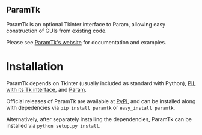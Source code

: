 ## ParamTk

ParamTk is an optional Tkinter interface to Param, allowing easy
construction of GUIs from existing code.

Please see [ParamTk's website](http://ioam.github.com/paramtk/) for documentation and
examples.


Installation
============

ParamTk depends on Tkinter (usually included as standard with Python),
[PIL with its Tk interface](http://www.pythonware.com/products/pil/),
and [Param](http://ioam.github.com/param/).

Official releases of ParamTk are available at [PyPI](http://pypi.python.org/pypi/paramtk), and can be installed along with
depedencies via ``pip install paramtk`` or ``easy_install paramtk``.

Alternatively, after separately installing the dependencies, ParamTk
can be installed via ``python setup.py install``.
